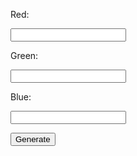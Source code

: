 <style> @import url('https://fonts.googleapis.com/css2?family=Oswald:wght@700&family=Source+Sans+Pro:wght@200;700&display=swap'); </style>
<p>Red:</p>
<input type="text" id="red">

<p>Green:</p>
<input type="text" id="green">

<p>Blue:</p>
<input type="text" id="blue">

<button onclick="lightboard()">Generate</button>


<div id="light" style="width: 100px; height: 50px">
</div>


<script>


  function lightboard() {
    let redInput = document.getElementById("red").value;
    let greenInput = document.getElementById("green").value;
    let blueInput = document.getElementById("blue").value;
    

    const urlStart = "https://crimebusterstest.tk/api/lightboard/";
    const url = urlStart + redInput + "/" + greenInput + "/" + blueInput + "/" + "true";

    console.log(url); 

    fetch(url)
      .then(res => res.json())
      .then(data => {
        console.log(data);
       
          document.getElementById("light").style.backgroundColor = 'rgb(' + data.red + ',' + data.green + ',' + data.blue + ')';
        
      })
  }
</script>